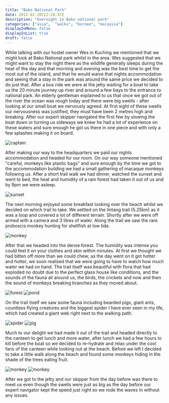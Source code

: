 ```yaml
---
title: "Bako National Park"
date: 2012-02-20T22:24:37Z
description: "Overnight in Bako national park"
categories: ["asia",  "walks", "borneo", "malaysia"]
displayInMenu: false
displayInList: true
draft: false
---
```


 While talking with our hostel owner Wes in Kuching we mentioned that we might look at Bako National park whilst in the area. Wes suggested that we might want to stay the night there as the wildlife generally sleeps during the heat of the day and that morning and evening was the best time to get the most out of the island, and that he would waive that nights accommodation and seeing that a stay in the park was around the same price we decided to do just that.
After a bus ride we were at the jetty waiting for a boat to take us the 20 minute journey up river and around a few bays to the entrance to national park. An elderly gentleman explained to us that once we got out of the river the ocean was rough today and there were big swells - after looking at our small boat we nervously agreed. 
At first sight of these swells our nervousness was justified, they must have been 2 metres high and breaking. After our expert skipper navigated the first few by slowing the boat down or turning us sideways we knew he had a lot of experience on these waters and sure enough he got us there in one piece and with only a few splashes making it on board.

![captain](/bako/bako1.jpg)


After making our way to the headquarters we paid our nights accommodation and headed for our room. On our way someone mentioned "careful, monkeys like plastic bags" and sure enough by the time we got to the accommodation building we had a small gathering of macaque monkeys following us. After a short trail walk we had dinner, watched the sunset and went to bed, the heat and humidity of a rain forest had taken it out of us and by 9pm we were asleep.

![sunset](/bako/bako2.jpg)


The next morning enjoyed some breakfast looking over the beach whilst we decided on which trail to take. We settled on the lintang trail (5.25km) as it was a loop and covered a lot of different terrain. Shortly after we were off armed with a camera and 3 litres of water.
Along the trail we saw the rare proboscis monkey hunting for shellfish at low tide.


![monkey](/bako/bako3.jpg)

 After that we headed into the dense forest. The humidity was intense you could feel it on your clothes and skin within minutes. At first we thought we had bitten off more than we could chew; as the day went on it got hotter and hotter, we soon realised that we were going to have to watch how much water we had on hand. 
The trail itself was beautiful with flora that had exploded no doubt due to the perfect glass house like conditions, and the sounds of the fauna all around us, the birds, the crickets and now and then the sound of monkeys breaking branches as they moved about. 

![forest](/bako/bako4.jpg)
![pond](/bako/bako5.jpg)

On the trail itself we saw some fauna including bearded pigs, giant ants, countless flying creatures and the biggest spider I have ever seen in my life, which had created a giant web right next to the walking path.

![spider](/bako/bako6.jpg)
![pig](/bako/bako7.jpg)

 Much to our delight we had made it out of the trail and headed directly to the canteen to get lunch and more water, after lunch we had a few hours to kill before the boat so we decided to re-hydrate and relax under the cool fans of the canteen while looking out at the beach.
Before we left I decided to take a little walk along the beach and found some monkeys hiding in the shade of the trees eating fruit.

![monkey](/bako/bako8.jpg)
![monkey](/bako/bako9.jpg)

After we got to the jetty and our skipper from the day before was there to meet us even though the swells were just as big as the day before our expert navigator kept the speed just right so we rode the waves in without any issues.
